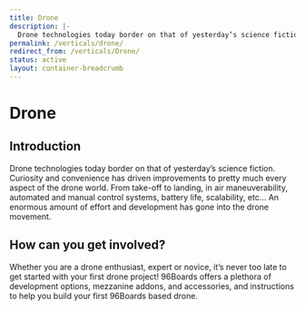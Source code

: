 ```yaml
---
title: Drone
description: |-
  Drone technologies today border on that of yesterday’s science fiction. Curiosity and convenience has driven improvements to pretty much every aspect of the drone world.
permalink: /verticals/drone/
redirect_from: /verticals/Drone/
status: active
layout: container-breadcrumb
---
```


# Drone

## Introduction

Drone technologies today border on that of yesterday’s science fiction. Curiosity and convenience
has driven improvements to pretty much every aspect of the drone world. From take-off to landing,
in air maneuverability, automated and manual control systems, battery life, scalability, etc… An
enormous amount of effort and development has gone into the drone movement.


## How can you get involved?

Whether you are a drone enthusiast, expert or novice, it’s never too late to get started with your
first drone project! 96Boards offers a plethora of development options, mezzanine addons, and
accessories, and instructions to help you build your first 96Boards based drone.

